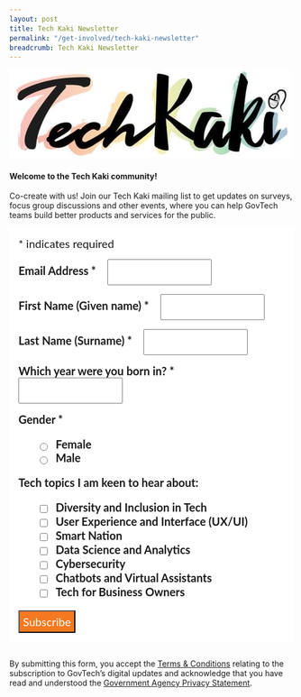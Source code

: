 ```yaml
---
layout: post
title: Tech Kaki Newsletter
permalink: "/get-involved/tech-kaki-newsletter"
breadcrumb: Tech Kaki Newsletter
---
```


![Image of TechKaki](/images/tech-kaki-logo-small.jpg)

#### **Welcome to the Tech Kaki community!**

Co-create with us! Join our Tech Kaki mailing list to get updates on surveys, focus group discussions and other events, where you can help GovTech teams build better products and services for the public.
<!-- Begin Mailchimp Signup Form -->
<link href="//cdn-images.mailchimp.com/embedcode/classic-10_7.css" rel="stylesheet" type="text/css">
<style type="text/css">
#mc_embed_signup {
	background: #ffffff; 
	clear: left; 
	font: 20px Lato,sans-serif;
	margin-bottom: 16px;
	padding: 16px;
	display: inline-block;
}
#mc_embed_signup .indicates-required {
        margin-bottom: 16px;
}
#mc_embed_signup .mc-field-group {
        margin-bottom: 16px;
	margin-right: 16px;
	width: inherit;
}
ul, li{
    list-style:none;
    list-style-type:none;
}
label {
        font-weight: bold;
	margin-bottom: 16px;
	margin-right: 16px;
}
input {
        height: 40px;
}
select {
        height: 40px;
}
option {
        font:20px Lato,sans-serif;
	height: 40px;
}
input[type='radio'] {
  height: 14px;
  width: 14px;
  vertical-align: middle;
  margin-right: 14px;
  margin-left: 4px;
}
input[type='checkbox'] {
  height: 14px;
  width: 14px;
  vertical-align: middle;
  margin-right: 14px;
  margin-left: 4px;
}
#mc_embed_signup .button {
        background-color: #F47920;
	font:20px Lato,sans-serif;
        color: #ffffff;
}
</style>
<div id="mc_embed_signup">
<form action="https://tech.us16.list-manage.com/subscribe/post?u=9326ff42459737140a6baa881&amp;id=de30224625" method="post" id="mc-embedded-subscribe-form" name="mc-embedded-subscribe-form" class="validate" target="_blank" novalidate>
    <div id="mc_embed_signup_scroll">
	
<div class="indicates-required"><span class="asterisk">*</span> indicates required</div>
<div class="mc-field-group">
	<label for="mce-EMAIL">Email Address  <span class="asterisk">*</span>
</label>
	<input type="email" value="" name="EMAIL" class="required email" id="mce-EMAIL">
</div>
<div class="mc-field-group">
	<label for="mce-FNAME">First Name (Given name)  <span class="asterisk">*</span>
</label>
	<input type="text" value="" name="FNAME" class="required" id="mce-FNAME">
</div>
<div class="mc-field-group">
	<label for="mce-LNAME">Last Name (Surname)  <span class="asterisk">*</span>
</label>
	<input type="text" value="" name="LNAME" class="required" id="mce-LNAME">
</div>
<div class="mc-field-group size1of2">
	<label for="mce-BIRTHYEAR">Which year were you born in?  <span class="asterisk">*</span>
</label>
	<input type="number" name="BIRTHYEAR" class="required" value="" id="mce-BIRTHYEAR">
</div>
<div class="mc-field-group input-group">
    <strong>Gender  <span class="asterisk">*</span>
</strong>
    <ul><li><input type="radio" value="Female" name="GENDER" id="mce-GENDER-0"><label for="mce-GENDER-0">Female</label></li>
<li><input type="radio" value="Male" name="GENDER" id="mce-GENDER-1"><label for="mce-GENDER-1">Male</label></li>
</ul>
</div>
<div class="mc-field-group input-group">
    <strong>Tech topics I am keen to hear about: </strong>
    <ul><li><input type="checkbox" value="1" name="group[75][1]" id="mce-group[75]-75-0"><label for="mce-group[75]-75-0">Diversity and Inclusion in Tech</label></li>
<li><input type="checkbox" value="2" name="group[75][2]" id="mce-group[75]-75-1"><label for="mce-group[75]-75-1">User Experience and Interface (UX/UI)</label></li>
<li><input type="checkbox" value="4" name="group[75][4]" id="mce-group[75]-75-2"><label for="mce-group[75]-75-2">Smart Nation</label></li>
<li><input type="checkbox" value="8" name="group[75][8]" id="mce-group[75]-75-3"><label for="mce-group[75]-75-3">Data Science and Analytics</label></li>
<li><input type="checkbox" value="16" name="group[75][16]" id="mce-group[75]-75-4"><label for="mce-group[75]-75-4">Cybersecurity</label></li>
<li><input type="checkbox" value="32" name="group[75][32]" id="mce-group[75]-75-5"><label for="mce-group[75]-75-5">Chatbots and Virtual Assistants</label></li>
<li><input type="checkbox" value="64" name="group[75][64]" id="mce-group[75]-75-6"><label for="mce-group[75]-75-6">Tech for Business Owners</label></li>
</ul>
</div>
	<div id="mce-responses" class="clear">
		<div class="response" id="mce-error-response" style="display:none"></div>
		<div class="response" id="mce-success-response" style="display:none"></div>
	</div>    <!-- real people should not fill this in and expect good things - do not remove this or risk form bot signups-->
    <div style="position: absolute; left: -5000px; font:20px Lato,sans-serif;" aria-hidden="true"><input type="text" name="b_9326ff42459737140a6baa881_de30224625" tabindex="-1" value=""></div>
    <div class="clear"><input type="submit" value="Subscribe" name="subscribe" id="mc-embedded-subscribe" class="button"></div>
    </div>
</form>
</div>
<!--End mc_embed_signup-->

By submitting this form, you accept the [Terms & Conditions](https://www.tech.gov.sg/files/GovTech-Subscription-Terms-Conditions-2021.pdf) relating to the subscription to GovTech’s digital updates and acknowledge that you have read and understood the [Government Agency Privacy Statement](https://www.tech.gov.sg/privacy/).
